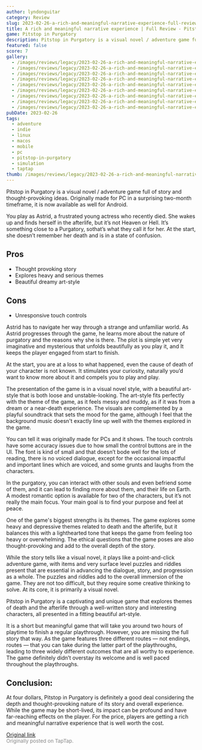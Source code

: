 ```yaml
---
author: lyndonguitar
category: Review
slug: 2023-02-26-a-rich-and-meaningful-narrative-experience-full-review-pitstop-in-purgatory
title: A rich and meaningful narrative experience | Full Review - Pitstop in Purgatory
game: Pitstop in Purgatory
description: Pitstop in Purgatory is a visual novel / adventure game full of story and thought-provoking ideas. Originally made for PC in a surprising two-month timeframe, it is now available as well for Android.
featured: false
score: 7
gallery:
  - /images/reviews/legacy/2023-02-26-a-rich-and-meaningful-narrative-experience--full-review---pitstop-in-purgatory-0.avif
  - /images/reviews/legacy/2023-02-26-a-rich-and-meaningful-narrative-experience--full-review---pitstop-in-purgatory-1.avif
  - /images/reviews/legacy/2023-02-26-a-rich-and-meaningful-narrative-experience--full-review---pitstop-in-purgatory-2.avif
  - /images/reviews/legacy/2023-02-26-a-rich-and-meaningful-narrative-experience--full-review---pitstop-in-purgatory-3.avif
  - /images/reviews/legacy/2023-02-26-a-rich-and-meaningful-narrative-experience--full-review---pitstop-in-purgatory-4.avif
  - /images/reviews/legacy/2023-02-26-a-rich-and-meaningful-narrative-experience--full-review---pitstop-in-purgatory-5.avif
  - /images/reviews/legacy/2023-02-26-a-rich-and-meaningful-narrative-experience--full-review---pitstop-in-purgatory-6.avif
  - /images/reviews/legacy/2023-02-26-a-rich-and-meaningful-narrative-experience--full-review---pitstop-in-purgatory-7.avif
  - /images/reviews/legacy/2023-02-26-a-rich-and-meaningful-narrative-experience--full-review---pitstop-in-purgatory-8.avif
pubDate: 2023-02-26
tags:
  - adventure
  - indie
  - linux
  - macos
  - mobile
  - pc
  - pitstop-in-purgatory
  - simulation
  - taptap
thumb: /images/reviews/legacy/2023-02-26-a-rich-and-meaningful-narrative-experience--full-review---pitstop-in-purgatory-0.avif
---
```


Pitstop in Purgatory is a visual novel / adventure game full of story and thought-provoking ideas. Originally made for PC in a surprising two-month timeframe, it is now available as well for Android.

You play as Astrid, a frustrated young actress who recently died. She wakes up and finds herself in the afterlife, but it’s not Heaven or Hell. It’s something close to a Purgatory, sothat’s what they call it for her. At the start, she doesn’t remember her death and is in a state of confusion.




## Pros
- Thought provoking story
- Explores heavy and serious themes
- Beautiful dreamy art-style

## Cons
- Unresponsive touch controls

Astrid has to navigate her way through a strange and unfamiliar world. As Astrid progresses through the game, he learns more about the nature of purgatory and the reasons why she is there. The plot is simple yet very imaginative and mysterious that unfolds beautifully as you play it, and It keeps the player engaged from start to finish.

At the start, you are at a loss to what happened, even the cause of death of your character is not known. It stimulates your curiosity, naturally you’d want to know more about it and compels you to play and play.

The presentation of the game is in a visual novel style, with a beautiful art-style that is both loose and unstable-looking. The art-style fits perfectly with the theme of the game, as it feels messy and muddy, as if it was from a dream or a near-death experience. The visuals are complemented by a playful soundtrack that sets the mood for the game, although I feel that the background music doesn't exactly line up well with the themes explored in the game.

You can tell it was originally made for PCs and it shows. The touch controls have some accuracy issues due to how small the control buttons are in the UI. The font is kind of small and that doesn’t bode well for the lots of reading, there is no voiced dialogue, except for the occasional impactful and important lines which are voiced, and some grunts and laughs from the characters.

In the purgatory, you can interact with other souls and even befriend some of them, and it can lead to finding more about them, and their life on Earth. A modest romantic option is available for two of the characters, but it’s not really the main focus. Your main goal is to find your purpose and feel at peace.

One of the game's biggest strengths is its themes. The game explores some heavy and depressive themes related to death and the afterlife, but it balances this with a lighthearted tone that keeps the game from feeling too heavy or overwhelming. The ethical questions that the game poses are also thought-provoking and add to the overall depth of the story.

While the story tells like a visual novel, it plays like a point-and-click adventure game, with items and very surface level puzzles and riddles present that are essential in advancing the dialogue, story, and progression as a whole. The puzzles and riddles add to the overall immersion of the game. They are not too difficult, but they require some creative thinking to solve. At its core, it is primarily a visual novel.

Pitstop in Purgatory is a captivating and unique game that explores themes of death and the afterlife through a well-written story and interesting characters, all presented in a fitting beautiful art-style.

It is a short but meaningful game that will take you around two hours of playtime to finish a regular playthrough. However, you are missing the full story that way. As the game features three different routes — not endings, routes — that you can take during the latter part of the playthroughs, leading to three widely different outcomes that are all worthy to experience. The game definitely didn’t overstay its welcome and is well paced throughout the playthroughs.

## Conclusion:

At four dollars, Pitstop in Purgatory is definitely a good deal considering the depth and thought-provoking nature of its story and overall experience. While the game may be short-lived, its impact can be profound and have far-reaching effects on the player. For the price, players are getting a rich and meaningful narrative experience that is well worth the cost.

[Original link](https://www.taptap.io/post/4649426)<br><span style="font-size: 0.95em; color: #888;">Originally posted on TapTap.</span>